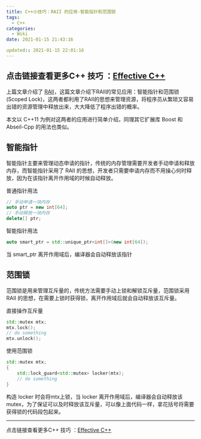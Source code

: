 ```yaml
---
title: C++小技巧：RAII 的应用-智能指针和范围锁
tags:
  - C++
categories:
  - Wiki
date: 2021-01-15 21:43:16

updated:: 2021-01-15 22:01:16
---
```



点击链接查看更多C++ 技巧 ：[Effective C++](https://blog.yu-xiaoxian.me/2019/05/03/wiki/EffectivCpp/)
----

上篇文章介绍了 [RAII](https://blog.yu-xiaoxian.me/2021/01/03/wiki/RAII-cpp-idioms/)，这篇文章介绍下RAII的常见应用：智能指针和范围锁(Scoped Lock)，这两者都利用了RAII的思想来管理资源，将程序员从繁琐又容易出错的资源管理中释放出来，大大降低了程序出错的概率。

本文以 C++11 为例对这两者的应用进行简单介绍，同理其它扩展库 Boost 和 Abseil-Cpp 的用法也类似。

## 智能指针
智能指针主要来管理动态申请的指针，传统的内存管理需要开发者手动申请和释放内存，而智能指针采用了 RAII 的思想，开发者只需要申请内存而不用操心何时释放，因为在该指针离开作用域的时候自动释放。

普通指针用法
```cpp
// 手动申请一块内存
auto ptr = new int[64];
// 手动释放一块内存
delete[] ptr;
```
智能指针用法
```cpp
auto smart_ptr = std::unique_ptr<int[]>(new int[64]);
```
当 smart_ptr 离开作用域后，编译器会自动释放该指针

## 范围锁
范围锁是用来管理互斥量的，传统方法需要手动上锁和解锁互斥量，范围锁采用 RAII 的思想，在需要上锁时获得锁，离开作用域后就会自动释放该互斥量。

直接操作互斥量
```cpp
std::mutex mtx;
mtx.lock();
// do something
mtx.unlock();
```

使用范围锁
```cpp
std::mutex mtx;
{
	std::lock_guard<std::mutex> locker(mtx);
	// do something
}
```
构造 locker 时会将mtx上锁，当 locker 离开作用域后，编译器会自动释放该mutex，为了保证可以及时释放该互斥量，可以像上面代码一样，拿花括号将需要获得锁的代码段包起来。

----

点击链接查看更多C++ 技巧 ：[Effective C++](https://blog.yu-xiaoxian.me/2019/05/03/wiki/EffectivCpp/)
